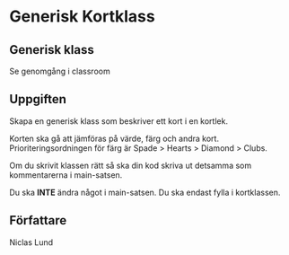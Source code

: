 # Generisk Kortklass

## Generisk klass

Se genomgång i classroom

## Uppgiften

Skapa en generisk klass som beskriver ett kort i en kortlek.

Korten ska gå att jämföras på värde, färg och andra kort. Prioriteringsordningen för färg är Spade > Hearts > Diamond > Clubs.

Om du skrivit klassen rätt så ska din kod skriva ut detsamma som kommentarerna i main-satsen.

Du ska __INTE__ ändra något i main-satsen. Du ska endast fylla i kortklassen.

## Författare

Niclas Lund
